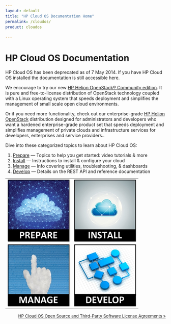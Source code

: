 ```yaml
---
layout: default
title: "HP Cloud OS Documentation Home"
permalink: /cloudos/
product: cloudos

---
```

<!--PUBLISHED-->

# HP Cloud OS Documentation 

HP Cloud OS has been deprecated as of 7 May 2014. If you have HP Cloud OS installed the documentation is still accessible here. 

We encourage to try our new <a href="https://helion.hpwsportal.com/#/Product/%7B%22productId%22%3A%221000%22%7D/Show">HP Helion OpenStack&reg; Community edition</a>. It is  pure and free-to-license distribution of OpenStack technology coupled with a Linux operating system that speeds deployment and simplifies the management of small scale open cloud environments. 

Or if you need more functionality, check out our enterprise-grade <a href="https://helion.hpwsportal.com/#/Product/%7B%22productId%22%3A%221247%22%7D/Show">HP Helion OpenStack</a> distribution designed for administrators and developers who want a hardened enterprise-grade product set that speeds deployment and simplifies management of private clouds and infrastructure services for developers, enterprises and service providers..

Dive into these categorized topics to learn about HP Cloud OS:

1. <a href="/cloudos/prepare/">Prepare</a> &mdash; Topics to help you get started: video tutorials &amp; more
2. <a href="/cloudos/install/">Install</a> &mdash; Instructions to install &amp; configure your cloud
3. <a href="/cloudos/manage/">Manage</a>   &mdash; Info covering utilities, troubleshooting, &amp; dashboards
4. <a href="/cloudos/develop/">Develop</a> &mdash; Details on the REST API and reference documentation

<table>
<tr>
<td style="text-align: center; vertical-align: middle;"><a href="/cloudos/prepare/" title="Topics to help you learn about HP Cloud OS,including FAQs and Video Tutorials"><img src="media/cloudos-prepare.jpg" border="0"/></a></td>
<td style="text-align: center; vertical-align: middle;"><a href="/cloudos/install/" title="Instructions to install &amp; configure your cloud, using automated or advanced options"><img src="media/cloudos-install.jpg" border="0"/></td>
</tr>
<tr>
<td style="text-align: center; vertical-align: middle;"><a href="/cloudos/manage/" title="Information about the HP Cloud OS dashboards, troubleshooting, and utilities"><img src="media/cloudos-manage.jpg" border="0"/></td>
<td style="text-align: center; vertical-align: middle;"><a href="/cloudos/develop/" title="Details about the HP Cloud OS REST API and where to find installed reference documentation"><img src="media/cloudos-develop.jpg" border="0"/></td>
</tr>
</table>


<p style="font-size: small; text-align:right;"> <a href="/cloudos/os-3rd-party-license-agreements/">HP Cloud OS Open Source and Third-Party Software License Agreements &#187;</a> </p>

<!-- Note: Cloud OS blue = #1796D3 --> 

